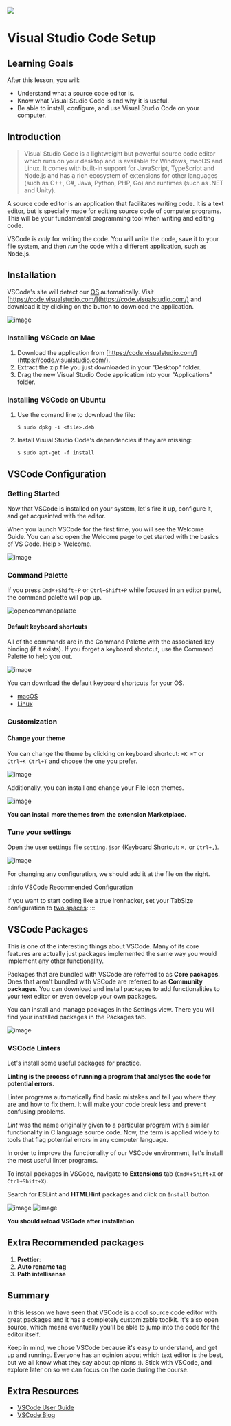 ![](https://i.imgur.com/1QgrNNw.png)

# Visual Studio Code Setup

## Learning Goals

After this lesson, you will:

- Understand what a source code editor is.
- Know what Visual Studio Code is and why it is useful.
- Be able to install, configure, and use Visual Studio Code on your computer.

## Introduction

>Visual Studio Code is a lightweight but powerful source code editor which runs on your desktop and is available for Windows, macOS and Linux. It comes with built-in support for JavaScript, TypeScript and Node.js and has a rich ecosystem of extensions for other languages (such as C++, C#, Java, Python, PHP, Go) and runtimes (such as .NET and Unity).

A source code editor is an application that facilitates writing code. It is a text editor, but is specially made for editing source code of computer programs. This will be your fundamental programming tool when writing and editing code.

VSCode is *only* for writing the code. You will write the code, save it to your file system, and then *run* the code with a different application, such as Node.js.

## Installation

VSCode's site will detect our [OS](https://en.wikipedia.org/wiki/Operating_system) automatically. Visit [https://code.visualstudio.com/](https://code.visualstudio.com/) and download it by clicking on the button to download the application.

![image](https://user-images.githubusercontent.com/23629340/33931225-a969a4e4-dfef-11e7-930d-e45bdac3fa30.png)

### Installing VSCode on Mac

1) Download the application from [https://code.visualstudio.com/](https://code.visualstudio.com/).
1) Extract the zip file you just downloaded in your "Desktop" folder.
1) Drag the new Visual Studio Code application into your "Applications" folder.


### Installing VSCode on Ubuntu

1) Use the comand line to download the file:
    ```
    $ sudo dpkg -i <file>.deb
    ```
2) Install Visual Studio Code's dependencies if they are missing:
    ```
    $ sudo apt-get -f install
    ```

## VSCode Configuration

### Getting Started

Now that VSCode is installed on your system, let's fire it up, configure it, and get acquainted with the editor.

When you launch VSCode for the first time, you will see the Welcome Guide. You can also open the Welcome page to get started with the basics of VS Code. Help > Welcome.

![image](https://user-images.githubusercontent.com/23629340/33936105-a2621280-dffe-11e7-8f65-2f996f75c8dc.png)

### Command Palette

If you press `Cmd⌘`+`Shift`+`P` or `Ctrl+Shift+P` while focused in an editor panel, the command palette will pop up.

![opencommandpalatte](https://user-images.githubusercontent.com/23629340/33935336-dec8c668-dffb-11e7-943e-63ed5e9c8e99.gif)

#### Default keyboard shortcuts

All of the commands are in the Command Palette with the associated key binding (if it exists). If you forget a keyboard shortcut, use the Command Palette to help you out.

![image](https://user-images.githubusercontent.com/23629340/33935366-f89f3e96-dffb-11e7-842c-b949b0e43412.png)

You can download the default keyboard shortcuts for your OS.

- [macOS](https://code.visualstudio.com/shortcuts/keyboard-shortcuts-macos.pdf)
- [Linux](https://code.visualstudio.com/shortcuts/keyboard-shortcuts-linux.pdf)

### Customization

#### Change your theme

You can change the theme by clicking on keyboard shortcut: `⌘K ⌘T` or `Ctrl+K Ctrl+T` and choose the one you prefer.

![image](https://user-images.githubusercontent.com/23629340/33936674-9aebb630-e000-11e7-9b6e-51ee91f03c94.png)

Additionally, you can install and change your File Icon themes.

![image](https://user-images.githubusercontent.com/23629340/33936724-d11e95c4-e000-11e7-8b0a-a34cec1f7a22.png)

**You can install more themes from the extension Marketplace.**

### Tune your settings

Open the user settings file `setting.json` (Keyboard Shortcut: `⌘,` or  `Ctrl+,`). 

![image](https://user-images.githubusercontent.com/23629340/33937007-fc839862-e001-11e7-99da-6bd8d05f111d.png)

For changing any configuration, we should add it at the file on the right.

:::info
VSCode Recommended Configuration

If you want to start coding like a true Ironhacker, set your TabSize configuration to [two spaces](https://www.youtube.com/watch?v=SsoOG6ZeyUI):
:::

## VSCode Packages

This is one of the interesting things about VSCode. Many of its core features are actually just packages implemented the same way you would implement any other functionality.

Packages that are bundled with VSCode are referred to as **Core packages**. Ones that aren't bundled with VSCode are referred to as **Community packages**. You can download and install packages to add functionalities to your text editor or even develop your own packages.

You can install and manage packages in the Settings view. There you will find your installed packages in the Packages tab.

![image](https://user-images.githubusercontent.com/23629340/33937224-e7eef094-e002-11e7-977a-3ef8da1c7403.png)


### VSCode Linters

Let's install some useful packages for practice.

**Linting is the process of running a program that analyses the code for potential errors.**

Linter programs automatically find basic mistakes and tell you where they are and how to fix them. It will make your code break less and prevent confusing problems.

*Lint* was the name originally given to a particular program with a similar functionality in C language source code. Now, the term is applied widely to tools that flag potential errors in any computer language.

In order to improve the functionality of our VSCode environment, let's install the most useful linter programs.

To install packages in VSCode, navigate to **Extensions** tab (`Cmd⌘`+`Shift`+`X` or `Ctrl+Shift+X`).

Search for **ESLint** and **HTMLHint** packages and click on `Install` button. 

![image](https://user-images.githubusercontent.com/23629340/33937076-4c3f0698-e002-11e7-8ee3-9ea6ac02a374.png)
![image](https://user-images.githubusercontent.com/23629340/33937088-5ca158b0-e002-11e7-85f2-3a0d5f95bd9f.png)

**You should reload VSCode after installation**

## Extra Recommended packages

1) **Prettier**: 
2) **Auto rename tag**
3) **Path intellisense**


## Summary

In this lesson we have seen that VSCode is a cool source code editor with great packages and it has a completely customizable toolkit. It's also open source, which means eventually you'll be able to jump into the code for the editor itself.

Keep in mind, we chose VSCode because it's easy to understand, and get up and running. Everyone has an opinion about which text editor is the best, but we all know what they say about opinions :). Stick with VSCode, and explore later on so we can focus on the code during the course.


## Extra Resources

- [VSCode User Guide](https://code.visualstudio.com/docs/editor/codebasics)
- [VSCode Blog](https://code.visualstudio.com/blogs/2017/11/15/connect)
